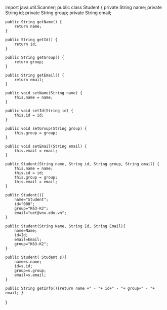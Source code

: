 import java.util.Scanner;
public class Student {
    private String name;
    private String id;
    private String group;
    private String email;

    public String getName() {
        return name;
    }

    public String getId() {
        return id;
    }

    public String getGroup() {
        return group;
    }

    public String getEmail() {
        return email;
    }

    public void setName(String name) {
        this.name = name;
    }

    public void setId(String id) {
        this.id = id;
    }

    public void setGroup(String group) {
        this.group = group;
    }

    public void setEmail(String email) {
        this.email = email;
    }

    public Student(String name, String id, String group, String email) {
        this.name = name;
        this.id = id;
        this.group = group;
        this.email = email;
    }

    public Student(){
        name="Student";
        id="000";
        group="K63-K2";
        email="uet@vnu.edu.vn";
    }

    public Student(String Name, String Id, String Email){
        name=Name;
        id=Id;
        email=Email;
        group="K63-K2";
    }

    public Student( Student s){
        name=s.name;
        id=s.id;
        group=s.group;
        email=s.email;
    }

    public String getInfo(){return name +" - "+ id+" - "+ group+" - "+ email; }



}



